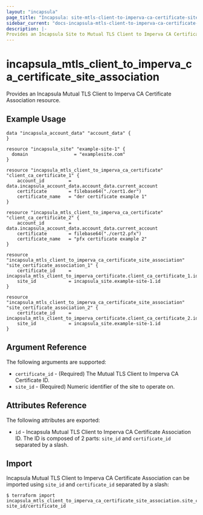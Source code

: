```yaml
---
layout: "incapsula"
page_title: "Incapsula: site-mtls-client-to-imperva-ca-certificate-site-association"
sidebar_current: "docs-incapsula-mtls-client-to-imperva-ca-certificate-site-association"
description: |-
Provides an Incapsula Site to Mutual TLS Client to Imperva CA Certificate Association resource.
---
```


# incapsula_mtls_client_to_imperva_ca_certificate_site_association

Provides an Incapsula Mutual TLS Client to Imperva CA Certificate Association resource.

## Example Usage

```hcl
data "incapsula_account_data" "account_data" {
}

resource "incapsula_site" "example-site-1" {
  domain                 = "examplesite.com"
}

resource "incapsula_mtls_client_to_imperva_ca_certificate" "client_ca_certificate_1" {
    account_id         = data.incapsula_account_data.account_data.current_account
    certificate        = filebase64("./cert1.der")
    certificate_name   = "der certificate example 1"
}

resource "incapsula_mtls_client_to_imperva_ca_certificate" "client_ca_certificate_2" {
    account_id         = data.incapsula_account_data.account_data.current_account
    certificate        = filebase64("./cert2.pfx")
    certificate_name   = "pfx certificate example 2"
}

resource "incapsula_mtls_client_to_imperva_ca_certificate_site_association" "site_certificate_association_1" {
    certificate_id     = incapsula_mtls_client_to_imperva_certificate.client_ca_certificate_1.id
    site_id            = incapsula_site.example-site-1.id
}

resource "incapsula_mtls_client_to_imperva_ca_certificate_site_association" "site_certificate_association_2" {
    certificate_id     = incapsula_mtls_client_to_imperva_certificate.client_ca_certificate_2.id
    site_id            = incapsula_site.example-site-1.id
}
```

## Argument Reference

The following arguments are supported:

* `certificate_id` - (Required) The Mutual TLS Client to Imperva CA Certificate ID.
* `site_id` - (Required) Numeric identifier of the site to operate on.

## Attributes Reference

The following attributes are exported:

* `id` - Incapsula Mutual TLS Client to Imperva CA Certificate Association ID. The ID is composed of 2 parts: `site_id` and `certificate_id` separated by a slash.

## Import

Incapsula Mutual TLS Client to Imperva CA Certificate Association can be imported using `site_id` and `certificate_id` separated by a slash:

```
$ terraform import incapsula_mtls_client_to_imperva_ca_certificate_site_association.site_certificate_association_1 site_id/certificate_id
```

